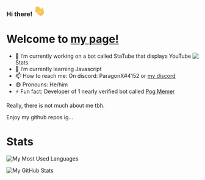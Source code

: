 ### Hi there! <img src="https://raw.githubusercontent.com/ABSphreak/ABSphreak/master/gifs/Hi.gif" width="30px">
# Welcome to [my page!](https://github.com/Inf3xt)
<img align="right" src="https://komarev.com/ghpvc/?username=code-paragonx&style=flat&label=Profile+Views&color=181717">

- 🔭 I’m currently working on a bot called StaTube that displays YouTube Stats
- 🌱 I’m currently learning Javascript
- 📫 How to reach me: On discord: ParagonX#4152 or [my discord](https://discord.gg/Rf2sBBvChd)
- 😄 Pronouns: He/him
- ⚡ Fun fact: Developer of 1 nearly verified bot called [Pog Memer](https://dsc.gg/pogmemer)

Really, there is not much about me tbh.

Enjoy my github repos ig...

# Stats
![My Most Used Languages](https://github-readme-stats.vercel.app/api/top-langs/?username=code-paragonx&theme=tokyonight&layout=compact)

![My GitHub Stats](https://github-readme-stats.vercel.app/api?username=code-paragonx&count_private=false&show_icons=true&theme=tokyonight)
